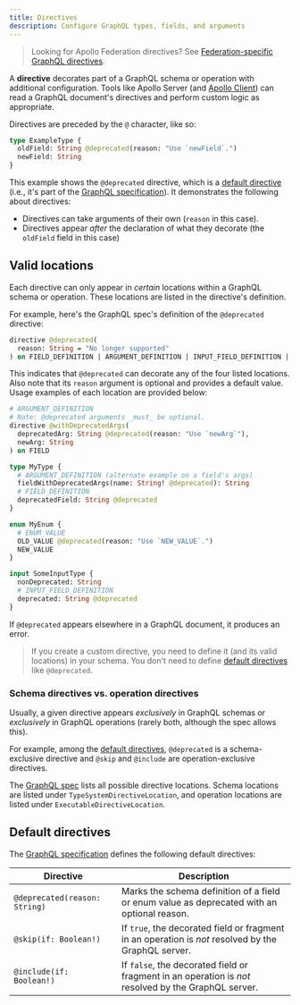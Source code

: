 ```yaml
---
title: Directives
description: Configure GraphQL types, fields, and arguments
---
```


> Looking for Apollo Federation directives? See [Federation-specific GraphQL directives](/federation/federated-types/federated-directives/).

A **directive** decorates part of a GraphQL schema or operation with additional configuration. Tools like Apollo Server (and [Apollo Client](https://www.apollographql.com/docs/react/local-state/managing-state-with-field-policies/#querying)) can read a GraphQL document's directives and perform custom logic as appropriate.

Directives are preceded by the `@` character, like so:

```graphql {2} title="schema.graphql"
type ExampleType {
  oldField: String @deprecated(reason: "Use `newField`.")
  newField: String
}
```

This example shows the `@deprecated` directive, which is a [default directive](#default-directives) (i.e., it's part of the [GraphQL specification](http://spec.graphql.org/June2018/#sec--deprecated)). It demonstrates the following about directives:

* Directives can take arguments of their own (`reason` in this case).
* Directives appear _after_ the declaration of what they decorate (the `oldField` field in this case)

## Valid locations

Each directive can only appear in _certain_ locations within a GraphQL schema or operation. These locations are listed in the directive's definition.

For example, here's the GraphQL spec's definition of the `@deprecated` directive:

```graphql
directive @deprecated(
  reason: String = "No longer supported"
) on FIELD_DEFINITION | ARGUMENT_DEFINITION | INPUT_FIELD_DEFINITION | ENUM_VALUE
```

This indicates that `@deprecated` can decorate any of the four listed locations. Also note that its `reason` argument is optional and provides a default value. Usage examples of each location are provided below:

```graphql title="schema.graphql"
# ARGUMENT_DEFINITION
# Note: @deprecated arguments _must_ be optional.
directive @withDeprecatedArgs(
  deprecatedArg: String @deprecated(reason: "Use `newArg`"),
  newArg: String
) on FIELD

type MyType {
  # ARGUMENT_DEFINITION (alternate example on a field's args)
  fieldWithDeprecatedArgs(name: String! @deprecated): String
  # FIELD_DEFINITION
  deprecatedField: String @deprecated
}

enum MyEnum {
  # ENUM_VALUE
  OLD_VALUE @deprecated(reason: "Use `NEW_VALUE`.")
  NEW_VALUE
}

input SomeInputType {
  nonDeprecated: String
  # INPUT_FIELD_DEFINITION
  deprecated: String @deprecated
}
```

If `@deprecated` appears elsewhere in a GraphQL document, it produces an error.

> If you create a custom directive, you need to define it (and its valid locations) in your schema. You don't need to define [default directives](#default-directives) like `@deprecated`.

### Schema directives vs. operation directives

Usually, a given directive appears _exclusively_ in GraphQL schemas or _exclusively_ in GraphQL operations (rarely both, although the spec allows this).

For example, among the [default directives](#default-directives), `@deprecated` is a schema-exclusive directive and `@skip` and `@include` are operation-exclusive directives.

The [GraphQL spec](https://spec.graphql.org/June2018/#sec-Type-System.Directives) lists all possible directive locations. Schema locations are listed under `TypeSystemDirectiveLocation`, and operation locations are listed under `ExecutableDirectiveLocation`.

## Default directives

The [GraphQL specification](http://spec.graphql.org/June2018/#sec-Type-System.Directives) defines the following default directives:

| Directive | Description |
|-----------|-------------|
| `@deprecated(reason: String)` | Marks the schema definition of a field or enum value as deprecated with an optional reason. |
| `@skip(if: Boolean!)` | If `true`, the decorated field or fragment in an operation is _not_ resolved by the GraphQL server. |
| `@include(if: Boolean!)` | If `false`, the decorated field or fragment in an operation is _not_ resolved by the GraphQL server. |
